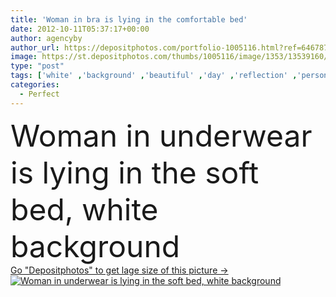 ```yaml
---
title: 'Woman in bra is lying in the comfortable bed'
date: 2012-10-11T05:37:17+00:00
author: agencyby
author_url: https://depositphotos.com/portfolio-1005116.html?ref=64678756
image: https://st.depositphotos.com/thumbs/1005116/image/1353/13539160/api_thumb_450.jpg?forcejpeg=true
type: "post"
tags: ['white' ,'background' ,'beautiful' ,'day' ,'reflection' ,'person' ,'side' ,'one' ,'girl' ,'female' ,'young' ,'comfortable' ,'morning' ,'portrait' ,'cute' ,'caucasian' ,'hair' ,'head' ,'brown' ,'brunette' ,'bed' ,'hand' ,'pretty' ,'soft' ,'lying' ,'rest' ,'interior' ,'figure' ,'home' ,'think' ,'woman' ,'flat' ,'body' ,'furniture' ,'off' ,'down' ,'inside' ,'in' ,'sexy' ,'perfect' ,'thinking' ,'attractive' ,'apartment' ,'lie' ,'bedroom' ,'short' ,'torso' ,'the' ,'underwear' ,'lingerie' ]
categories: 
  - Perfect
---
```

<div aling="center">
            <font size="60"> Woman in underwear is lying in the soft bed, white background</font>   
</div>
<div>
    <a href='https://depositphotos.com/13539160/stock-photo-woman-in-bra-is-lying.html?ref=64678756' target=_blank > Go "Depositphotos" to get lage size of this picture ->
        <img href='https://depositphotos.com/13539160/stock-photo-woman-in-bra-is-lying.html?ref=64678756' src='https://st.depositphotos.com/1005116/1353/i/950/depositphotos_13539160-stock-photo-woman-in-bra-is-lying.jpg?forcejpeg=true' alt='Woman in underwear is lying in the soft bed, white background' >
    </a>
</div>
